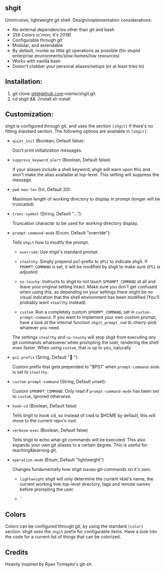 shgit
-----

Unintrusive, lightweight git shell. Design/implementation considerations:

- No external dependencies other than git and bash
- 256 Colors (c'mon, it's 2018)
- Configurable through git
- Modular, and extendable
- By default, invoke as little git operations as possible
  (for stupid enterprise environments/slow homes/low resources)
- Works with vanilla bash
- Doesn't clobber your personal aliases/setups (or at least tries to)

Installation:
-------------
1. git clone git@github.com:roeme/shgit.git
2. cd shgit && ./install.sh install


Customization:
--------------
shgit is configured through git, and uses the section `[shgit]` if there's no
fitting standard section. The following options are available in `[shgit]`:

* `quiet_init` (Boolean, Default false):

    Don't print initialization messages.

* `suppress_keyword_alert` (Boolean, Default false):

    If your aliases include a shell keyword, shgit will warn upon this and won't
    make the alias available at top-level. This setting will suppress the message.

* `pwd-max-len` (Int, Default 20):

    Maximum length of working directory to display in prompt (longer will be
    truncated).

* `trunc-symbol` (String, Default "…"):

    Truncation character to be used for working directory display.

* `prompt-command-mode` (Enum, Default "override"):

    Tells `shgit` how to modify the prompt.

    * `override`:
        Use shgit's standard prompt.

    * `stealthy`:
        Simply prepend ps1-prefix to `$PS1` to indicate shgit. If `PROMPT_COMMAND`
        is set, it will be modified by shgit to make sure `$PS1` is adjusted.

    * `no-touchy`:
        Instructs to shgit to not touch `$PROMPT_COMMAND` at all and leave your
    original setting intact. Make sure you don't get confused when using this,
    as depending on your settings there might be no visual indication that the
    shell environment has been modified (You'll probably want `stealthy`
    instead).

    * `custom`:
        Run a completely custom `$PROMPT_COMMAND`, set in `custom-prompt-command`.
    If you want to implement your own custom prompt, have a look at the internal
    function `shgit_prompt_cmd` to cherry-pick whatever you need.

    The settings `stealthy` and `no-touchy` will stop shgit from executing _any_
    git commands whatsoever when prompting the user, rendering the shell even
    faster. When using `custom`, that is up to you, naturally.

* `ps1-prefix` (String, Default "🐚 "):

    Custom prefix that gets prepended to "$PS1" when `prompt-command-mode` is
    set to `stealthy`.

* `custom-prompt-command` (String, Default unset):

    Custom `$PROMPT_COMMAND`. Only read if `prompt-command-mode` has been set to
    `custom`, ignored otherwise.

* `hook-cd` (Boolean, Default false)

    Tells shgit to hook cd, so instead of cwd to $HOME by default, this will
    move to the current repo's root.

* `verbose-exec` (Boolean, Default false)

    Tells shgit to echo what git commands will be executed. This also expands
    your own git aliases to a certain degree. This is useful for
    teaching&learning git.

* `operation-mode` (Enum, Default "lightweight")

    Changes fundamentally how shgit issues git-commands on it's own.

    * `lightweight`
        shgit will only determine the current `HEAD`'s name, the current
    working tree top-level directory, tags and remote names before prompting the
    user.

    * ``

## Colors
Colors can be configured through git, by using the standard `[color]` section.
shgit uses the `shgit` prefix for configurable items. Have a look into the code
for a current list of things that can be colorized.


## Credits
Heavily inspired by Ryan Tomayko's git-sh.